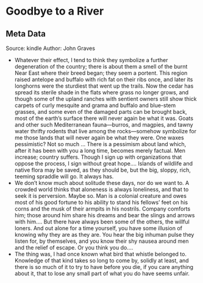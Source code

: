 # Goodbye to a River

## Meta Data

Source:  kindle 
Author: John Graves

- Whatever their effect, I tend to think they symbolize a further degeneration of the country; there is about them a smell of the burnt Near East where their breed began; they seem a portent. This region raised antelope and buffalo with rich fat on their ribs once, and later its longhorns were the sturdiest that went up the trails. Now the cedar has spread its sterile shade in the flats where grass no longer grows, and though some of the upland ranches with sentient owners still show thick carpets of curly mesquite and grama and buffalo and blue-stem grasses, and some even of the damaged parts can be brought back, most of the earth’s surface there will never again be what it was. Goats and other such Mediterranean fauna—burros, and magpies, and tawny water thrifty rodents that live among the rocks—somehow symbolize for me those lands that will never again be what they were. One waxes pessimistic? Not so much … There is a pessimism about land which, after it has been with you a long time, becomes merely factual. Men increase; country suffers. Though I sign up with organizations that oppose the process, I sign without great hope.… Islands of wildlife and native flora may be saved, as they should be, but the big, sloppy, rich, teeming spraddle will go. It always has.
- We don’t know much about solitude these days, nor do we want to. A crowded world thinks that aloneness is always loneliness, and that to seek it is perversion. Maybe so. Man is a colonial creature and owes most of his good fortune to his ability to stand his fellows’ feet on his corns and the musk of their armpits in his nostrils. Company comforts him; those around him share his dreams and bear the slings and arrows with him.… But there have always been some of the others, the willful loners. And out alone for a time yourself, you have some illusion of knowing why they are as they are. You hear the big inhuman pulse they listen for, by themselves, and you know their shy nausea around men and the relief of escape. Or you think you do.…
- The thing was, I had once known what bird that whistle belonged to. Knowledge of that kind takes so long to come by, solidly at least, and there is so much of it to try to have before you die, if you care anything about it, that to lose any small part of what you do have seems unfair.
